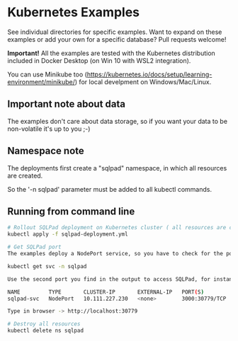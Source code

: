 # Kubernetes Examples

See individual directories for specific examples. Want to expand on these examples or add your own for a specific database? Pull requests welcome!

__Important!__ All the examples are tested with the Kubernetes distribution included in Docker Desktop (on Win 10 with WSL2 integration).

You can use Minikube too (https://kubernetes.io/docs/setup/learning-environment/minikube/) for local develpment on Windows/Mac/Linux.

## Important note about data 

The examples don't care about data storage, so if you want your data to be non-volatile it's up to you ;-)

## Namespace note

The deployments first create a "sqlpad" namespace, in which all resources are created.

So the '-n sqlpad' parameter must be added to all kubectl commands.

## Running from command line

```sh
# Rollout SQLPad deployment on Kubernetes cluster ( all resources are created in sqlpad namespace )
kubectl apply -f sqlpad-deployment.yml

# Get SQLPad port
The examples deploy a NodePort service, so you have to check for the port it is mapped to:

kubectl get svc -n sqlpad

Use the second port you find in the output to access SQLPad, for instance:

NAME         TYPE       CLUSTER-IP       EXTERNAL-IP   PORT(S)          AGE
sqlpad-svc   NodePort   10.111.227.230   <none>        3000:30779/TCP   64m

Type in browser -> http://localhost:30779

# Destroy all resources
kubectl delete ns sqlpad
```

